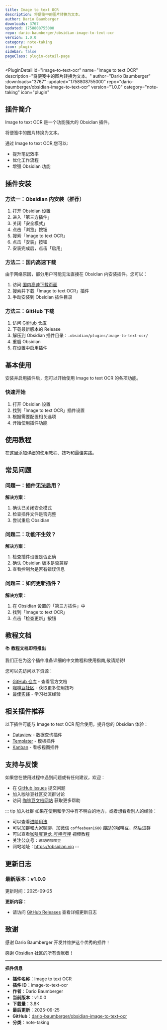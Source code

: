 ```yaml
---
title: Image to text OCR
description: 将便笺中的图片转换为文本。
author: Dario Baumberger
downloads: 3767
updated: 1758808755000
repo: dario-baumberger/obsidian-image-to-text-ocr
version: 1.0.0
category: note-taking
icon: plugin
sidebar: false
pageClass: plugin-detail-page
---
```


<PluginDetail
  id="image-to-text-ocr"
  name="Image to text OCR"
  description="将便笺中的图片转换为文本。"
  author="Dario Baumberger"
  :downloads="3767"
  :updated="1758808755000"
  repo="dario-baumberger/obsidian-image-to-text-ocr"
  version="1.0.0"
  category="note-taking"
  icon="plugin"
>

<!-- AUTO_GENERATED_START -->
## 插件简介

Image to text OCR 是一个功能强大的 Obsidian 插件。

将便笺中的图片转换为文本。

通过 Image to text OCR,您可以:

- 提升笔记效率
- 优化工作流程
- 增强 Obsidian 功能

<!-- AUTO_GENERATED_END -->

<!-- AUTO_GENERATED_START -->
## 插件安装

### 方法一：Obsidian 内安装（推荐）

1. 打开 Obsidian 设置
2. 进入「第三方插件」
3. 关闭「安全模式」
4. 点击「浏览」按钮
5. 搜索「Image to text OCR」
6. 点击「安装」按钮
7. 安装完成后，点击「启用」

### 方法二：国内高速下载

由于网络原因，部分用户可能无法直接在 Obsidian 内安装插件。您可以：

1. 访问 [国内高速下载页面](/zh/documentation/obsidian-plugins-download.html)
2. 搜索并下载「Image to text OCR」插件
3. 手动安装到 Obsidian 插件目录

### 方法三：GitHub 下载

1. 访问 [GitHub 仓库](https://github.com/dario-baumberger/obsidian-image-to-text-ocr)
2. 下载最新版本的 Release
3. 解压到 Obsidian 插件目录：`.obsidian/plugins/image-to-text-ocr/`
4. 重启 Obsidian
5. 在设置中启用插件

## 基本使用

安装并启用插件后，您可以开始使用 Image to text OCR 的各项功能。

### 快速开始

1. 打开 Obsidian 设置
2. 找到「Image to text OCR」插件设置
3. 根据需要配置相关选项
4. 开始使用插件功能

<!-- AUTO_GENERATED_END -->

<!-- CUSTOM_CONTENT_START:tutorial -->
## 使用教程

在这里添加详细的使用教程、技巧和最佳实践。

<!-- CUSTOM_CONTENT_END:tutorial -->

<!-- SHARED_CONTENT_START -->
## 常见问题

### 问题一：插件无法启用？

**解决方案**：
1. 确认已关闭安全模式
2. 检查插件文件是否完整
3. 尝试重启 Obsidian

### 问题二：功能不生效？

**解决方案**：
1. 检查插件设置是否正确
2. 确认 Obsidian 版本是否兼容
3. 查看控制台是否有错误信息

### 问题三：如何更新插件？

**解决方案**：
1. 在 Obsidian 设置的「第三方插件」中
2. 找到「Image to text OCR」
3. 点击「检查更新」按钮

## 教程文档

📚 **教程文档即将推出**

我们正在为这个插件准备详细的中文教程和使用指南,敬请期待!

您可以先访问以下资源：
- [GitHub 仓库](https://github.com/dario-baumberger/obsidian-image-to-text-ocr) - 查看官方文档
- [咖啡豆社区](/zh/bases/) - 获取更多使用技巧
- [最佳实践](/zh/best-practices/) - 学习社区经验

## 相关插件推荐

以下插件可能与 Image to text OCR 配合使用，提升您的 Obsidian 体验：

- [Dataview](/zh/plugins/dataview.html) - 数据查询插件
- [Templater](/zh/plugins/templater-obsidian.html) - 模板插件
- [Kanban](/zh/plugins/obsidian-kanban.html) - 看板视图插件

## 支持与反馈

如果您在使用过程中遇到问题或有任何建议，欢迎：

- 在 [GitHub Issues](https://github.com/dario-baumberger/obsidian-image-to-text-ocr/issues) 提交问题
- 加入咖啡豆社区交流群讨论
- 访问 [咖啡豆文档网站](https://obsidian.vip) 获取更多帮助

::: tip 加入社群
如果在使用和学习中有不明白的地方，或者想看看别人的经验：
- 可以查看[进阶用法](/zh/advanced)
- 可以加群和大家聊聊，加微信 `coffeebean1688` 蹦跶的咖啡豆，然后进群
- 可以查看[咖啡豆豆龙_哔哩哔哩](https://space.bilibili.com/618777356) 视频教程
- 关注公众号：`蹦跶的咖啡豆`
- 网站地址：https://obsidian.vip
:::
<!-- SHARED_CONTENT_END -->

<!-- AUTO_GENERATED_START -->
## 更新日志

### 最新版本：v1.0.0

更新时间：2025-09-25

**更新内容**：
- 请访问 [GitHub Releases](https://github.com/dario-baumberger/obsidian-image-to-text-ocr/releases) 查看详细更新日志

## 致谢

感谢 Dario Baumberger 开发并维护这个优秀的插件！

感谢 Obsidian 社区的所有贡献者！

---

**插件信息**
- **插件名称**：Image to text OCR
- **插件 ID**：image-to-text-ocr
- **作者**：Dario Baumberger
- **当前版本**：v1.0.0
- **下载量**：3.8K
- **最后更新**：2025-09-25
- **GitHub**：[dario-baumberger/obsidian-image-to-text-ocr](https://github.com/dario-baumberger/obsidian-image-to-text-ocr)
- **分类**：note-taking
<!-- AUTO_GENERATED_END -->

</PluginDetail>

